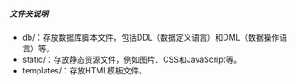 ##### 文件夹说明

- db/：存放数据库脚本文件，包括DDL（数据定义语言）和DML（数据操作语言）等。
- static/：存放静态资源文件，例如图片、CSS和JavaScript等。
- templates/：存放HTML模板文件。